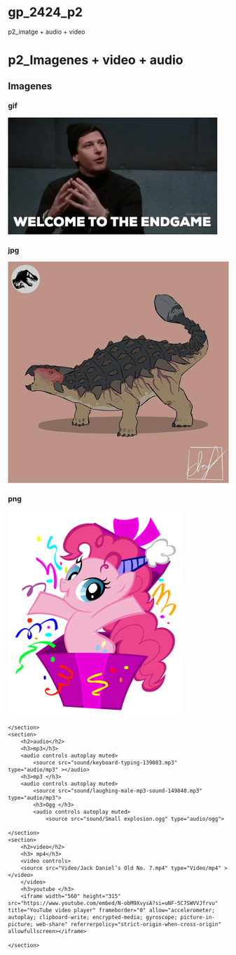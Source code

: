 # gp_2424_p2
p2_imatge + audio + video
<!DOCTYPE html>
<html lang="en">
<head>
    <meta charset="UTF-8">
    <meta name="viewport" content="width=device-width, initial-scale=1.0">
    <title>práctica 2</title>
</head>
<body>
    <h1>p2_Imagenes + video + audio</h1>
    <section>
        <h2>Imagenes</h2>
        <h3>gif </h3>
        <img src="img/brooklyn 99.gif" alt="brooklyn 99">
        <h3>jpg</h3>
        <img src="img/descarga (21).jpeg" alt="Anquilosaurio">
        <h3>png</h3>
        <img src="img/my litle pony.png" alt="my llitle pony">

    </section>
    <section>
        <h2>audio</h2>
        <h3>mp3</h3>
        <audio controls autoplay muted>
            <source src="sound/keyboard-typing-139083.mp3" type="audio/mp3" ></audio>
        <h3>mp3 </h3>
        <audio controls autoplay muted>
            <source src="sound/laughing-male-mp3-sound-149840.mp3" type="audio/mp3">
            <h3>Ogg </h3>
            <audio controls autoplay muted>
                <source src="sound/Small explosion.ogg" type="audio/ogg">
        
    </section>
    <section>
        <h2>video</h2>
        <h3> mp4</h3>
        <video controls>
        <source src="Video/Jack Daniel’s Old No. 7.mp4" type="Video/mp4" ></video>
        </video>
        <h3>youtube </h3>
        <iframe width="560" height="315" src="https://www.youtube.com/embed/N-obM9XvysA?si=uNF-5C7SWVVJfrvu" title="YouTube video player" frameborder="0" allow="accelerometer; autoplay; clipboard-write; encrypted-media; gyroscope; picture-in-picture; web-share" referrerpolicy="strict-origin-when-cross-origin" allowfullscreen></iframe>  

    </section>
</body>
</html>
